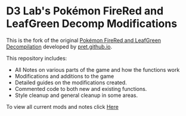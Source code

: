 # D3 Lab's Pokémon FireRed and LeafGreen Decomp Modifications

This is the fork of the original [Pokémon FireRed and LeafGreen Decompilation](https://github.com/pret/pokefirered) developed by [pret.github.io](https://pret.github.io/).


This repository includes:

* All Notes on various parts of the game and how the functions work
* Modifications and additions to the game
* Detailed guides on the modifications created.
* Commented code to both new and existing functions.
* Style cleanup and general cleanup in some areas.

To view all current mods and notes click [Here](Notes/Notes.md)